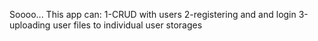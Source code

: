 <p>
Soooo... This app can:
1-CRUD with users
2-registering and and login
3-uploading user files to individual user storages
<p>